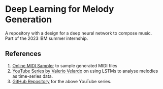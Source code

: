 # Deep Learning for Melody Generation

A repository with a design for a deep neural network to compose music. Part of the 2023 IBM summer internship.

## References

1. [Online MIDI Sampler](https://onlinesequencer.net/import) to sample generated MIDI files
2. [YouTube Series by Valerio Velardo](https://www.youtube.com/watch?v=FLr0r-QhqH0&list=PL-wATfeyAMNr0KMutwtbeDCmpwvtul-Xz) on using LSTMs to analyse melodies as time-series data.
3. [GitHub Repository](https://github.com/musikalkemist/generating-melodies-with-rnn-lstm/) for the above YouTube series.
